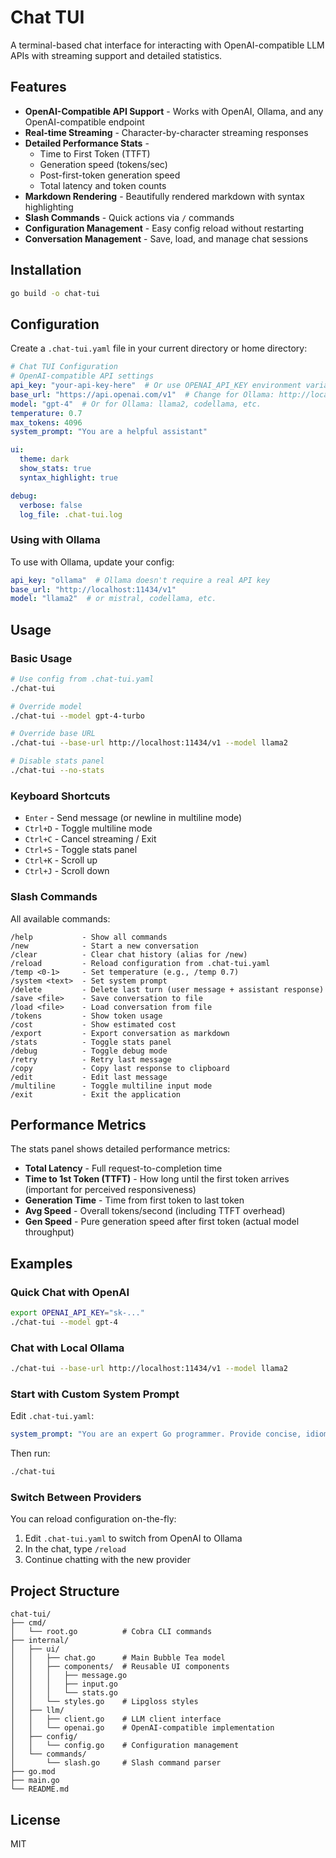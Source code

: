 # Chat TUI

A terminal-based chat interface for interacting with OpenAI-compatible LLM APIs with streaming support and detailed statistics.

## Features

- **OpenAI-Compatible API Support** - Works with OpenAI, Ollama, and any OpenAI-compatible endpoint
- **Real-time Streaming** - Character-by-character streaming responses
- **Detailed Performance Stats** -
  - Time to First Token (TTFT)
  - Generation speed (tokens/sec)
  - Post-first-token generation speed
  - Total latency and token counts
- **Markdown Rendering** - Beautifully rendered markdown with syntax highlighting
- **Slash Commands** - Quick actions via `/` commands
- **Configuration Management** - Easy config reload without restarting
- **Conversation Management** - Save, load, and manage chat sessions

## Installation

```bash
go build -o chat-tui
```

## Configuration

Create a `.chat-tui.yaml` file in your current directory or home directory:

```yaml
# Chat TUI Configuration
# OpenAI-compatible API settings
api_key: "your-api-key-here"  # Or use OPENAI_API_KEY environment variable
base_url: "https://api.openai.com/v1"  # Change for Ollama: http://localhost:11434/v1
model: "gpt-4"  # Or for Ollama: llama2, codellama, etc.
temperature: 0.7
max_tokens: 4096
system_prompt: "You are a helpful assistant"

ui:
  theme: dark
  show_stats: true
  syntax_highlight: true

debug:
  verbose: false
  log_file: .chat-tui.log
```

### Using with Ollama

To use with Ollama, update your config:

```yaml
api_key: "ollama"  # Ollama doesn't require a real API key
base_url: "http://localhost:11434/v1"
model: "llama2"  # or mistral, codellama, etc.
```

## Usage

### Basic Usage

```bash
# Use config from .chat-tui.yaml
./chat-tui

# Override model
./chat-tui --model gpt-4-turbo

# Override base URL
./chat-tui --base-url http://localhost:11434/v1 --model llama2

# Disable stats panel
./chat-tui --no-stats
```

### Keyboard Shortcuts

- `Enter` - Send message (or newline in multiline mode)
- `Ctrl+D` - Toggle multiline mode
- `Ctrl+C` - Cancel streaming / Exit
- `Ctrl+S` - Toggle stats panel
- `Ctrl+K` - Scroll up
- `Ctrl+J` - Scroll down

### Slash Commands

All available commands:

```
/help           - Show all commands
/new            - Start a new conversation
/clear          - Clear chat history (alias for /new)
/reload         - Reload configuration from .chat-tui.yaml
/temp <0-1>     - Set temperature (e.g., /temp 0.7)
/system <text>  - Set system prompt
/delete         - Delete last turn (user message + assistant response)
/save <file>    - Save conversation to file
/load <file>    - Load conversation from file
/tokens         - Show token usage
/cost           - Show estimated cost
/export         - Export conversation as markdown
/stats          - Toggle stats panel
/debug          - Toggle debug mode
/retry          - Retry last message
/copy           - Copy last response to clipboard
/edit           - Edit last message
/multiline      - Toggle multiline input mode
/exit           - Exit the application
```

## Performance Metrics

The stats panel shows detailed performance metrics:

- **Total Latency** - Full request-to-completion time
- **Time to 1st Token (TTFT)** - How long until the first token arrives (important for perceived responsiveness)
- **Generation Time** - Time from first token to last token
- **Avg Speed** - Overall tokens/second (including TTFT overhead)
- **Gen Speed** - Pure generation speed after first token (actual model throughput)

## Examples

### Quick Chat with OpenAI

```bash
export OPENAI_API_KEY="sk-..."
./chat-tui --model gpt-4
```

### Chat with Local Ollama

```bash
./chat-tui --base-url http://localhost:11434/v1 --model llama2
```

### Start with Custom System Prompt

Edit `.chat-tui.yaml`:
```yaml
system_prompt: "You are an expert Go programmer. Provide concise, idiomatic Go code examples."
```

Then run:
```bash
./chat-tui
```

### Switch Between Providers

You can reload configuration on-the-fly:

1. Edit `.chat-tui.yaml` to switch from OpenAI to Ollama
2. In the chat, type `/reload`
3. Continue chatting with the new provider

## Project Structure

```
chat-tui/
├── cmd/
│   └── root.go          # Cobra CLI commands
├── internal/
│   ├── ui/
│   │   ├── chat.go      # Main Bubble Tea model
│   │   ├── components/  # Reusable UI components
│   │   │   ├── message.go
│   │   │   ├── input.go
│   │   │   └── stats.go
│   │   └── styles.go    # Lipgloss styles
│   ├── llm/
│   │   ├── client.go    # LLM client interface
│   │   └── openai.go    # OpenAI-compatible implementation
│   ├── config/
│   │   └── config.go    # Configuration management
│   └── commands/
│       └── slash.go     # Slash command parser
├── go.mod
├── main.go
└── README.md
```

## License

MIT
